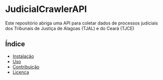 # JudicialCrawlerAPI
Este repositório abriga uma API para coletar dados de processos judiciais dos Tribunais de Justiça de Alagoas (TJAL) e do Ceará (TJCE)


## Índice

- [Instalação](#instalação)
- [Uso](#uso)
- [Contribuição](#contribuição)
- [Licença](#licença)
